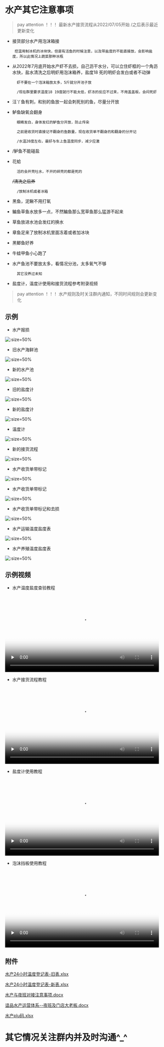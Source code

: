 # 水产其它注意事项

> pay attention ！！！ 最新水产接货流程从2022/07/05开始    /之后表示最近更新变化


*  接货部分水产用泡沫箱接

		控温用制冰机的冰块快，但是有活鱼的时候注意，以及带盐度的不能直接放，会影响盐度，所以此情况上蔬菜那种冰瓶

* 从2022年7月底开始水产虾不去损，自己沥干水分，可以立住虾框的一个角沥水快，盐水清洗之后明虾用泡沫箱养，盐度18
死的明虾会发白或者不动弹

		虾不要在一个泡沫箱放太多，5斤就分开池子放

		/现在群里要求温度18 19度就行不能太低，虾冻的反应不过来，不用盖盖板，会闷死虾

* 汪丫鱼有刺，和别的鱼放一起会刺死别的鱼，尽量分开放

* 鲈鱼缺氧会翻身

		眼睛发白，身体发红的鲈鱼分开放，防止传染

		之前是收货时直接记不翻身的鱼数量，现在收货单不翻身的和翻身的分开记

		/水温20度左右，最好与车上鱼温度同步，减少应激

* /鲈鱼不能碰盐

* 花蛤

		活的会开壳吐水，不开的碎壳的都是死的

	<s>/清洗之后养</s>

		/放制冰机或者冰箱

* 黑鱼，泥鳅不用打氧

* 鳊鱼草鱼水放多一点，不然鳊鱼那么宽草鱼那么猛游不起来

* 草鱼放进水池会发红的换水

* 章鱼足来了放制冰机里面冻着或者加冰块

* 黑鲫鱼好养

* 牛蛙甲鱼小心跑了

* 水产鱼池不要放太多，看情况分池，太多氧气不够

		其它没养过未知

* 盐度计，温度计使用和接货流程参考附录视频

> pay attention ！！！ 水产规则及时关注群内通知，不同时间规则会更新变化

## 示例

* 水产报损

 ![](https://gitcode.net/GaloisField/WORKFLOWS4COMPANY/-/raw/master/resources/pic/common/示例水产报损.jpeg ':size=50%')

* 旧水产海鲜池

 ![](https://gitcode.net/GaloisField/WORKFLOWS4COMPANY/-/raw/master/resources/pic/common/示例旧水产海鲜池.jpeg ':size=50%')

* 新的水产池

![](https://gitcode.net/GaloisField/WORKFLOWS4COMPANY/-/raw/master/resources/pic/common/示例新的水产池.jpeg ':size=50%')

* 旧的盐度计

![](https://gitcode.net/GaloisField/WORKFLOWS4COMPANY/-/raw/master/resources/pic/common/示例旧的盐度计.jpeg ':size=50%')

* 新的盐度计

![](https://gitcode.net/GaloisField/WORKFLOWS4COMPANY/-/raw/master/resources/pic/common/示例新的盐度计.jpeg ':size=50%')

* 温度计

![](https://gitcode.net/GaloisField/WORKFLOWS4COMPANY/-/raw/master/resources/pic/common/示例温度计.jpeg ':size=50%')

* 新的接货流程

![](https://gitcode.net/GaloisField/WORKFLOWS4COMPANY/-/raw/master/resources/pic/common/示例新的接货流程.jpeg ':size=50%')

* 水产收货单带标记

![](https://gitcode.net/GaloisField/WORKFLOWS4COMPANY/-/raw/master/resources/pic/common/示例水产收货单1.jpeg ':size=50%')

* 水产收货单带标记

![](https://gitcode.net/GaloisField/WORKFLOWS4COMPANY/-/raw/master/resources/pic/common/示例水产收货单最新形式1.jpeg ':size=50%')

* 水产收货单带标记和去损

![](https://gitcode.net/GaloisField/WORKFLOWS4COMPANY/-/raw/master/resources/pic/common/示例水产收货单最新形式2.jpeg ':size=50%')

* 水产运输温度盐度表

![](https://gitcode.net/GaloisField/WORKFLOWS4COMPANY/-/raw/master/resources/pic/common/示例水产运输温度盐度表.jpeg ':size=50%')

* 水产养殖温度盐度表

![](https://gitcode.net/GaloisField/WORKFLOWS4COMPANY/-/raw/master/resources/pic/common/示例水产养殖温度盐度表.jpeg ':size=50%')


## 示例视频

* 水产温度盐度查验教程

<video id="video" width=100%  controls="" preload="none" poster="https://gitcode.net/GaloisField/WORKFLOWS4COMPANY/-/raw/master/resources/pic/logo/视频封面0.png"><source id="mp4" src="https://gitcode.net/GaloisField/WORKFLOWS4COMPANY/-/raw/master/resources/pic/common/温度盐度查验.mp4" type="video/mp4"></videos>

* 水产接货流程教程

<video id="video" width=100%  controls="" preload="none" poster="https://gitcode.net/GaloisField/WORKFLOWS4COMPANY/-/raw/master/resources/pic/logo/视频封面1.png"><source id="mp4" src="https://gitcode.net/GaloisField/WORKFLOWS4COMPANY/-/raw/master/resources/pic/common/水产接货教程.mp4"  type="video/mp4"></videos>

* 盐度计使用教程

<video id="video" width=100%  controls="" preload="none" poster="https://gitcode.net/GaloisField/WORKFLOWS4COMPANY/-/raw/master/resources/pic/logo/视频封面2.png"><source id="mp4" src="https://gitcode.net/GaloisField/WORKFLOWS4COMPANY/-/raw/master/resources/pic/common/盐度计教程.mp4" type="video/mp4"></videos>

* 泡沫挡板使用教程

<video id="video" width=100%  controls="" preload="none" poster="https://gitcode.net/GaloisField/WORKFLOWS4COMPANY/-/raw/master/resources/pic/logo/视频封面3.png"><source id="mp4" src="https://gitcode.net/GaloisField/WORKFLOWS4COMPANY/-/raw/master/resources/pic/common/泡沫挡板教程.mp4"  type="video/mp4"></videos>



## 附件

<p><a href="/WORKFLOWS4COMPANY/resources/files/official/水产24小时温度登记表-旧表.xlsx">水产24小时温度登记表-旧表.xlsx</a></p>
<p><a href="/WORKFLOWS4COMPANY/resources/files/official/水产24小时温度登记表-新表.xlsx">水产24小时温度登记表-新表.xlsx</a></p>
<p><a href="/WORKFLOWS4COMPANY/resources/files/official/水产与夜班对接注意事项.docx">水产与夜班对接注意事项.docx</a></p>
<p><a href="/WORKFLOWS4COMPANY/resources/files/official/谊品水产运营体系--夜班及门店大老板.docx">谊品水产运营体系--夜班及门店大老板.docx</a></p>
<p><a href="/WORKFLOWS4COMPANY/resources/files/official/水产plu码.xlsx">水产plu码.xlsx</a></p>


# 其它情况关注群内并及时沟通^_^
